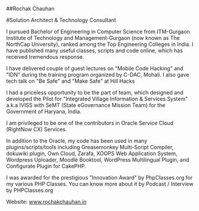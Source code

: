 
##Rochak Chauhan

#Solution Architect & Technology Consultant

I pursued Bachelor of Engineering in Computer Science from ITM-Gurgaon Institute of Technology and Management-Gurgaon (now known as The NorthCap University), ranked among the Top Engineering Colleges in India. I have published many useful classes, scripts and code online, which has received tremendous response.

I have delivered couple of guest lectures on "Mobile Code Hacking" and "IDN" during the training program organized by C-DAC, Mohali. I also gave tech talk on "Be Safe" and "Make Safe" at Hill Hacks

I had a priceless opportunity to be the part of team, which designed and developed the Pilot for "Integrated Village Information & Services System" a.k.a IVISS with SeMT (State eGovernance Mission Team) for the Government of Haryana, India.

I am privileged to be one of the contributors in Oracle Service Cloud (RightNow CX) Services.

In addition to the Oracle, my code has been used in many plugins/scripts/tools including Greasemonkey Multi-Script Compiler, dokuwiki plugin, Own Cloud, Zarafa, XOOPS Web Application System, Wordpress Uploader, Moodle Booktool, WordPress Multilingual Plugin, and Configurate Plugin for CakePHP.

I was awarded for the prestigious "Innovation Award" by PhpClasses.org for my various PHP Classes. You can know more about it by Podcast / Interview by PHPClasses.org

Website:  www.rochakchauhan.in 

